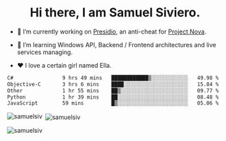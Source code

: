 <h1 align="center">Hi there, I am Samuel Siviero.</h1>

- 🔭 I’m currently working on [Presidio](https://presidio.ac), an anti-cheat for [Project Nova](https://discord.gg/novafn).

- 🌱 I’m learning Windows API, Backend / Frontend architectures and live services managing.

- ❤️ I love a certain girl named Ella.

<!--START_SECTION:waka-->

```txt
C#                9 hrs 49 mins   ████████████▒░░░░░░░░░░░░   49.98 %
Objective-C       3 hrs 6 mins    ████░░░░░░░░░░░░░░░░░░░░░   15.84 %
Other             1 hr 55 mins    ██▒░░░░░░░░░░░░░░░░░░░░░░   09.77 %
Python            1 hr 39 mins    ██░░░░░░░░░░░░░░░░░░░░░░░   08.48 %
JavaScript        59 mins         █▒░░░░░░░░░░░░░░░░░░░░░░░   05.06 %
```

<!--END_SECTION:waka-->

<p><img align="left" src="https://github-readme-stats.vercel.app/api/top-langs?username=samuelsiv&show_icons=true&locale=en&layout=compact&theme=radical" alt="samuelsiv" /></p>

<p>&nbsp;<img align="center" src="https://github-readme-stats.vercel.app/api?username=samuelsiv&show_icons=true&locale=en&theme=radical" alt="samuelsiv" /></p>
<p align="left"> <img src="https://komarev.com/ghpvc/?username=samuelsiv&label=Profile%20views&color=0e75b6&style=flat" alt="samuelsiv" /> </p>

